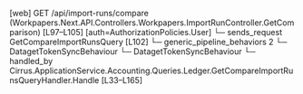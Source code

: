 [web] GET /api/import-runs/compare  (Workpapers.Next.API.Controllers.Workpapers.ImportRunController.GetComparison)  [L97–L105] [auth=AuthorizationPolicies.User]
  └─ sends_request GetCompareImportRunsQuery [L102]
    └─ generic_pipeline_behaviors 2
      └─ DatagetTokenSyncBehaviour
      └─ DatagetTokenSyncBehaviour
    └─ handled_by Cirrus.ApplicationService.Accounting.Queries.Ledger.GetCompareImportRunsQueryHandler.Handle [L33–L165]

